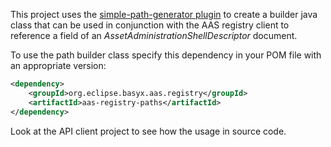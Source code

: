 This project uses the [simple-path-generator plugin](../aas-registry-plugins/Readme.md) to create a builder java class that can be used in conjunction with the AAS registry client to reference a field of an *AssetAdministrationShellDescriptor* document.


To use the path builder class specify this dependency in your POM file with an appropriate version:


```xml
<dependency>
	<groupId>org.eclipse.basyx.aas.registry</groupId>
	<artifactId>aas-registry-paths</artifactId>
</dependency>
```

Look at the API client project to see how the usage in source code.
